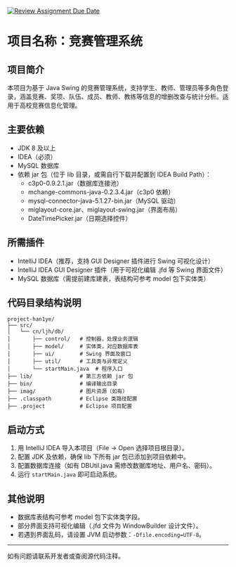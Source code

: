 [![Review Assignment Due Date](https://classroom.github.com/assets/deadline-readme-button-22041afd0340ce965d47ae6ef1cefeee28c7c493a6346c4f15d667ab976d596c.svg)](https://classroom.github.com/a/AK0LlHJv)

# 项目名称：竞赛管理系统

## 项目简介

本项目为基于 Java Swing 的竞赛管理系统，支持学生、教师、管理员等多角色登录，涵盖竞赛、奖项、队伍、成员、教师、教练等信息的增删改查与统计分析。适用于高校竞赛信息化管理。

## 主要依赖

- JDK 8 及以上
- IDEA（必须）
- MySQL 数据库
- 依赖 jar 包（位于 lib 目录，或需自行下载并配置到 IDEA Build Path）：
  - c3p0-0.9.2.1.jar（数据库连接池）
  - mchange-commons-java-0.2.3.4.jar（c3p0 依赖）
  - mysql-connector-java-5.1.27-bin.jar（MySQL 驱动）
  - miglayout-core.jar、miglayout-swing.jar（界面布局）
  - DateTimePicker.jar（日期选择控件）

## 所需插件

- IntelliJ IDEA（推荐，支持 GUI Designer 插件进行 Swing 可视化设计）
- IntelliJ IDEA GUI Designer 插件（用于可视化编辑 .jfd 等 Swing 界面文件）
- MySQL 数据库（需提前建库建表，表结构可参考 model 包下实体类）

## 代码目录结构说明

```
project-han1ye/
├── src/
│   └── cn/ljh/db/
│       ├── control/   # 控制器，处理业务逻辑
│       ├── model/     # 实体类，对应数据库表
│       ├── ui/        # Swing 界面及窗口
│       ├── util/      # 工具类与异常定义
│       └── startMain.java  # 程序入口
├── lib/               # 第三方依赖 jar 包
├── bin/               # 编译输出目录
├── imag/              # 图片资源（如有）
├── .classpath         # Eclipse 类路径配置
├── .project           # Eclipse 项目配置
```

## 启动方式

1. 用 IntelliJ IDEA 导入本项目（File -> Open 选择项目根目录）。
2. 配置 JDK 及依赖，确保 lib 下所有 jar 包已添加到项目依赖中。
3. 配置数据库连接（如有 DBUtil.java 需修改数据库地址、用户名、密码）。
4. 运行 `startMain.java` 即可启动系统。

## 其他说明

- 数据库表结构可参考 model 包下实体类字段。
- 部分界面支持可视化编辑（.jfd 文件为 WindowBuilder 设计文件）。
- 若遇到界面乱码，请设置 JVM 启动参数：`-Dfile.encoding=UTF-8`。

---

如有问题请联系开发者或查阅源代码注释。
